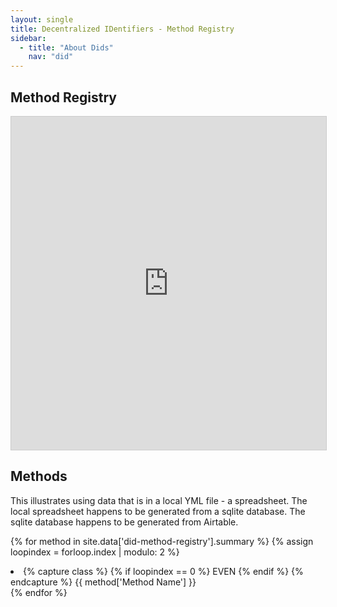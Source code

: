 ```yaml
---
layout: single
title: Decentralized IDentifiers - Method Registry
sidebar:
  - title: "About Dids"
    nav: "did"
---
```


## Method Registry

<iframe class="airtable-embed" src="https://airtable.com/embed/shrevimEgHmANk3Jj?backgroundColor=purple&viewControls=on" frameborder="0" onmousewheel="" width="100%" height="533" style="background: transparent; border: 1px solid #ccc;"></iframe>


## Methods

This illustrates using data that is in a local YML file - a spreadsheet.
The local spreadsheet happens to be generated from a sqlite database.
The sqlite database happens to be generated from Airtable.

{% for method in site.data['did-method-registry'].summary %}
  {% assign loopindex = forloop.index | modulo: 2 %}
  <li>
    {% capture class %}
      {% if loopindex == 0 %}
        EVEN
      {% endif %}
    {% endcapture %}
  {{ method['Method Name'] }}
  </li>
{% endfor %}
